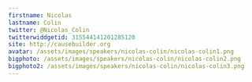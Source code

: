 ```yaml
---
firstname: Nicolas 
lastname: Colin
twitter: @Nicolas_Colin
twitterwiddgetid: 315544141201285120
site: http://causebuilder.org
avatar: /assets/images/speakers/nicolas-colin/nicolas-colin1.png
bigphoto: /assets/images/speakers/nicolas-colin/nicolas-colin2.png
bigphoto2: /assets/images/speakers/nicolas-colin/nicolas-colin3.png
---
```


